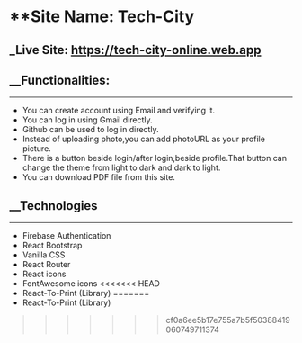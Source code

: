 # **Site Name: Tech-City
## _Live Site: https://tech-city-online.web.app

## __Functionalities:
---
- You can create account using Email and verifying it.
- You can log in using Gmail directly.
- Github can be used to log in directly.
- Instead of uploading photo,you can add photoURL as your profile picture.
- There is a button beside login/after login,beside profile.That button can change the theme from light to dark and dark to light.
- You can download PDF file from this site.

## __Technologies
---
- Firebase Authentication
- React Bootstrap
- Vanilla CSS
- React Router
- React icons
- FontAwesome icons
<<<<<<< HEAD
- React-To-Print (Library)
=======
- React-To-Print (Library)
>>>>>>> cf0a6ee5b17e755a7b5f50388419060749711374
